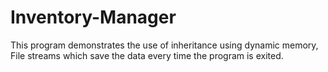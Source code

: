 # Inventory-Manager
This program demonstrates the use of inheritance using dynamic memory, File streams which save the data every time the program is exited.
